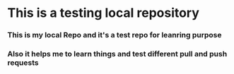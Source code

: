 # This is a testing local repository

### This is my local Repo and it's a test repo for leanring purpose

### Also it helps me to learn things and test different pull and push requests
